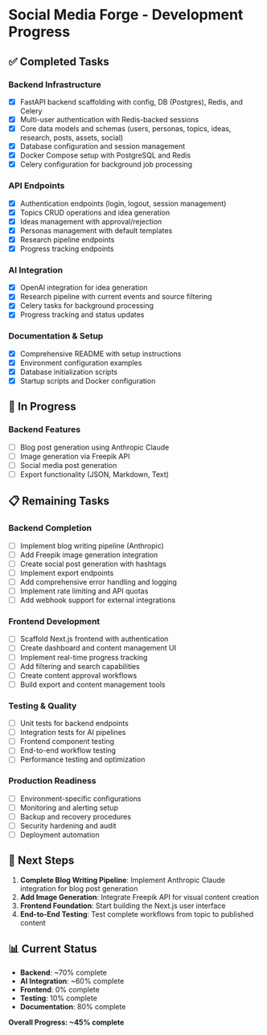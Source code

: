 # Social Media Forge - Development Progress

## ✅ Completed Tasks

### Backend Infrastructure
- [x] FastAPI backend scaffolding with config, DB (Postgres), Redis, and Celery
- [x] Multi-user authentication with Redis-backed sessions
- [x] Core data models and schemas (users, personas, topics, ideas, research, posts, assets, social)
- [x] Database configuration and session management
- [x] Docker Compose setup with PostgreSQL and Redis
- [x] Celery configuration for background job processing

### API Endpoints
- [x] Authentication endpoints (login, logout, session management)
- [x] Topics CRUD operations and idea generation
- [x] Ideas management with approval/rejection
- [x] Personas management with default templates
- [x] Research pipeline endpoints
- [x] Progress tracking endpoints

### AI Integration
- [x] OpenAI integration for idea generation
- [x] Research pipeline with current events and source filtering
- [x] Celery tasks for background processing
- [x] Progress tracking and status updates

### Documentation & Setup
- [x] Comprehensive README with setup instructions
- [x] Environment configuration examples
- [x] Database initialization scripts
- [x] Startup scripts and Docker configuration

## 🔄 In Progress

### Backend Features
- [ ] Blog post generation using Anthropic Claude
- [ ] Image generation via Freepik API
- [ ] Social media post generation
- [ ] Export functionality (JSON, Markdown, Text)

## 📋 Remaining Tasks

### Backend Completion
- [ ] Implement blog writing pipeline (Anthropic)
- [ ] Add Freepik image generation integration
- [ ] Create social post generation with hashtags
- [ ] Implement export endpoints
- [ ] Add comprehensive error handling and logging
- [ ] Implement rate limiting and API quotas
- [ ] Add webhook support for external integrations

### Frontend Development
- [ ] Scaffold Next.js frontend with authentication
- [ ] Create dashboard and content management UI
- [ ] Implement real-time progress tracking
- [ ] Add filtering and search capabilities
- [ ] Create content approval workflows
- [ ] Build export and content management tools

### Testing & Quality
- [ ] Unit tests for backend endpoints
- [ ] Integration tests for AI pipelines
- [ ] Frontend component testing
- [ ] End-to-end workflow testing
- [ ] Performance testing and optimization

### Production Readiness
- [ ] Environment-specific configurations
- [ ] Monitoring and alerting setup
- [ ] Backup and recovery procedures
- [ ] Security hardening and audit
- [ ] Deployment automation

## 🎯 Next Steps

1. **Complete Blog Writing Pipeline**: Implement Anthropic Claude integration for blog post generation
2. **Add Image Generation**: Integrate Freepik API for visual content creation
3. **Frontend Foundation**: Start building the Next.js user interface
4. **End-to-End Testing**: Test complete workflows from topic to published content

## 📊 Current Status

- **Backend**: ~70% complete
- **AI Integration**: ~60% complete  
- **Frontend**: 0% complete
- **Testing**: 10% complete
- **Documentation**: 80% complete

**Overall Progress: ~45% complete**
